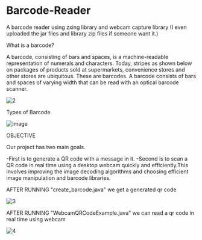# Barcode-Reader
A barcode reader using zxing library and webcam capture library
(I even uploaded the jar files and library zip files if someone want it.)

What is a barcode?

A barcode, consisting of bars and spaces, is a machine-readable representation of numerals and characters. Today, stripes as shown below on packages of products sold at supermarkets, convenience stores and other stores are ubiquitous. These are barcodes. A barcode consists of bars and spaces of varying width that can be read with an optical barcode scanner.

![2](https://user-images.githubusercontent.com/52276498/90315952-1e259500-df3d-11ea-81cb-562ba515173b.png)

Types of Barcode

![image](https://user-images.githubusercontent.com/52276498/90315830-28935f00-df3c-11ea-9b3b-1290b4f2a5c1.png)

OBJECTIVE

Our project has two main goals. 

-First is to generate a QR code with a message in it.
-Second is to scan a QR code in real time using a desktop webcam quickly and efficiently.This involves improving the image decoding algorithms and choosing efficient image manipulation and barcode libraries. 

AFTER RUNNING "create_barcode.java" we get a generated qr code

![3](https://user-images.githubusercontent.com/52276498/90316260-a7899700-df3e-11ea-8f12-700586fd1cf3.png)

AFTER RUNNING "WebcamQRCodeExample.java" we can read a qr code in real time using webcam

![4](https://user-images.githubusercontent.com/52276498/90316295-dc95e980-df3e-11ea-9c82-cfb9b5fd378d.png)
